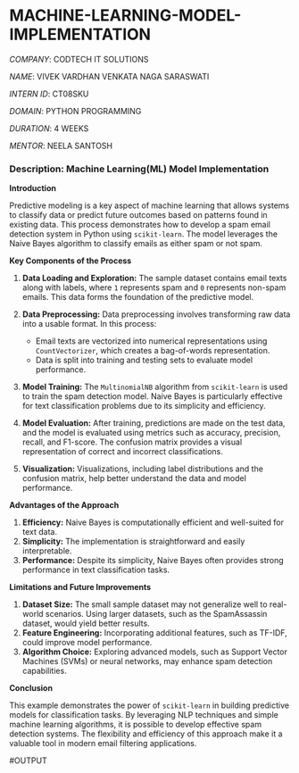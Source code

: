 # MACHINE-LEARNING-MODEL-IMPLEMENTATION

*COMPANY*: CODTECH IT SOLUTIONS

*NAME*: VIVEK VARDHAN VENKATA NAGA SARASWATI

*INTERN ID*: CT08SKU

*DOMAIN*: PYTHON PROGRAMMING

*DURATION*: 4 WEEKS

*MENTOR*: NEELA SANTOSH

### Description: Machine Learning(ML) Model Implementation

**Introduction**

Predictive modeling is a key aspect of machine learning that allows systems to classify data or predict future outcomes based on patterns found in existing data. This process demonstrates how to develop a spam email detection system in Python using `scikit-learn`. The model leverages the Naive Bayes algorithm to classify emails as either spam or not spam.

**Key Components of the Process**

1. **Data Loading and Exploration:**
   The sample dataset contains email texts along with labels, where `1` represents spam and `0` represents non-spam emails. This data forms the foundation of the predictive model.

2. **Data Preprocessing:**
   Data preprocessing involves transforming raw data into a usable format. In this process:
   - Email texts are vectorized into numerical representations using `CountVectorizer`, which creates a bag-of-words representation.
   - Data is split into training and testing sets to evaluate model performance.

3. **Model Training:**
   The `MultinomialNB` algorithm from `scikit-learn` is used to train the spam detection model. Naive Bayes is particularly effective for text classification problems due to its simplicity and efficiency.

4. **Model Evaluation:**
   After training, predictions are made on the test data, and the model is evaluated using metrics such as accuracy, precision, recall, and F1-score. The confusion matrix provides a visual representation of correct and incorrect classifications.

5. **Visualization:**
   Visualizations, including label distributions and the confusion matrix, help better understand the data and model performance.

**Advantages of the Approach**

1. **Efficiency:**
   Naive Bayes is computationally efficient and well-suited for text data.
2. **Simplicity:**
   The implementation is straightforward and easily interpretable.
3. **Performance:**
   Despite its simplicity, Naive Bayes often provides strong performance in text classification tasks.

**Limitations and Future Improvements**

1. **Dataset Size:**
   The small sample dataset may not generalize well to real-world scenarios. Using larger datasets, such as the SpamAssassin dataset, would yield better results.
2. **Feature Engineering:**
   Incorporating additional features, such as TF-IDF, could improve model performance.
3. **Algorithm Choice:**
   Exploring advanced models, such as Support Vector Machines (SVMs) or neural networks, may enhance spam detection capabilities.

**Conclusion**

This example demonstrates the power of `scikit-learn` in building predictive models for classification tasks. By leveraging NLP techniques and simple machine learning algorithms, it is possible to develop effective spam detection systems. The flexibility and efficiency of this approach make it a valuable tool in modern email filtering applications.

#OUTPUT

